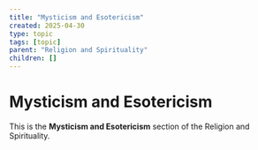 ```yaml
---
title: "Mysticism and Esotericism"
created: 2025-04-30
type: topic
tags: [topic]
parent: "Religion and Spirituality"
children: []
---
```


# Mysticism and Esotericism

This is the **Mysticism and Esotericism** section of the Religion and Spirituality.
